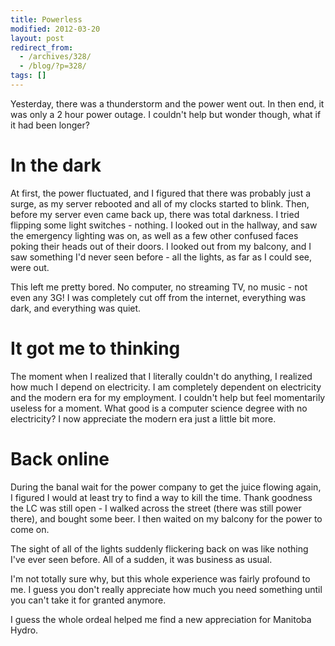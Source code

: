 ```yaml
---
title: Powerless
modified: 2012-03-20
layout: post
redirect_from:
  - /archives/328/
  - /blog/?p=328/
tags: []
---
```



Yesterday, there was a thunderstorm and the power went out. In then end, it was only a 2 hour power outage. I couldn't help but wonder though, what if it had been longer?

In the dark
===========

At first, the power fluctuated, and I figured that there was probably just a surge, as my server rebooted and all of my clocks started to blink. Then, before my server even came back up, there was total darkness. I tried flipping some light switches - nothing. I looked out in the hallway, and saw the emergency lighting was on, as well as a few other confused faces poking their heads out of their doors. I looked out from my balcony, and I saw something I'd never seen before - all the lights, as far as I could see, were out.

This left me pretty bored. No computer, no streaming TV, no music - not even any 3G! I was completely cut off from the internet, everything was dark, and everything was quiet.

It got me to thinking
=====================

The moment when I realized that I literally couldn't do anything, I realized how much I depend on electricity. I am completely dependent on electricity and the modern era for my employment. I couldn't help but feel momentarily useless for a moment. What good is a computer science degree with no electricity? I now appreciate the modern era just a little bit more.

Back online
===========

During the banal wait for the power company to get the juice flowing again, I figured I would at least try to find a way to kill the time. Thank goodness the LC was still open - I walked across the street (there was still power there), and bought some beer. I then waited on my balcony for the power to come on.

The sight of all of the lights suddenly flickering back on was like nothing I've ever seen before. All of a sudden, it was business as usual.

I'm not totally sure why, but this whole experience was fairly profound to me. I guess you don't really appreciate how much you need something until you can't take it for granted anymore.

I guess the whole ordeal helped me find a new appreciation for Manitoba Hydro.
